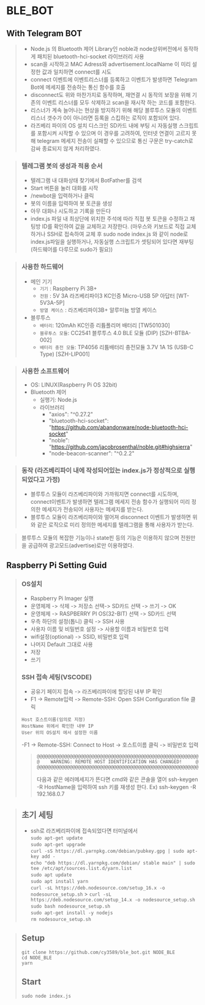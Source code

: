 # BLE_BOT

## With Telegram BOT

> - Node.js 의 Bluetooth 제어 Library인 noble과 node상위버전에서 동작하게 패치된 bluetooth-hci-socket 라이브러리 사용
> - scan을 시작하고 MAC Adress와 advertisement.localName 이 미리 설정한 값과 일치하면 connect를 시도
> - connect 이벤트에 이벤트리스너를 등록하고 이벤트가 발생하면 Telegram Bot에 메세지를 전송하는 통신 함수를 호출
> - disconnect도 위와 마찬가지로 동작하며, 재연결 시 동작의 보장을 위해 기존의 이벤트 리스너를 모두 삭제하고 scan을 재시작 하는 코드를 포함한다.
> - 리스너가 계속 늘어나는 현상을 방지하기 위해 해당 블루투스 모듈의 이벤트리스너 갯수가 0이 아니라면 등록을 스킵하는 로직이 포함되어 있다.
> - 라즈베리 파이의 OS 설치 디스크인 SD카드 내에 부팅 시 자동실행 스크립트를 포함시켜 시작할 수 있으며 이 경우를 고려하여, 인터넷 연결이 고르지 못해 telegram 메세지 전송이 실패할 수 있으므로 통신 구문은 try-catch로 감싸 종료되지 않게 처리하였다.

> ### 텔레그램 봇의 생성과 적용 순서
>
> - 텔레그램 내 대화상태 찾기에서 BotFather를 검색
> - Start 버튼을 눌러 대화를 시작
> - /newbot을 입력하거나 클릭
> - 봇의 이름을 입력하여 봇 토큰을 생성
> - 아무 대화나 시도하고 기록을 만든다
> - index.js 파일 내 최상단에 위치한 주석에 따라 직접 봇 토큰을 수정하고 채팅방 ID를 확인하여 값을 교체하고 저장한다. (마우스와 키보드로 직접 교체하거나 SSH로 접속하여 교체 후 sudo node index.js 와 같이 node로 index.js파일을 실행하거나, 자동실행 스크립트가 셋팅되어 있다면 재부팅(하드웨어를 다루므로 sudo가 필요))

> ### 사용한 하드웨어
>
> - 메인 기기
>   - `기기` : Raspberry Pi 3B+
>   - `전원` : 5V 3A 라즈베리파이3 KC인증 Micro-USB 5P 아답터 [WT-5V3A-5P]
>   - `방열 케이스` : 라즈베리파이3B+ 알루미늄 방열 케이스
> - 블루투스
>   - `배터리`: 120mAh KC인증 리튬폴리머 배터리 [TW501030]
>   - `블루투스 모듈`: CC2541 블루투스 4.0 BLE 모듈 (DIP) [SZH-BTBA-002]
>   - `배터리 충전 모듈`: TP4056 리튬배터리 충전모듈 3.7V 1A 1S (USB-C Type) [SZH-LIP001]

> ### 사용한 소프트웨어
>
> - OS: LINUX(Raspberry Pi OS 32bit)
> - Bluetooth 제어
>   - 실행기: Node.js
>   - 라이브러리
>     - "axios": "^0.27.2"
>     - "bluetooth-hci-socket": "https://github.com/abandonware/node-bluetooth-hci-socket"
>     - "noble": "https://github.com/jacobrosenthal/noble.git#highsierra"
>     - "node-beacon-scanner": "^0.2.2"

> ### 동작 (라즈베리파이 내에 작성되어있는 index.js가 정상적으로 실행되었다고 가정)
>
> - 블루투스 모듈이 라즈베리파이와 가까워지면 connect를 시도하며, connect이벤트가 발생하면 텔레그램 메세지 전송 함수가 실행되어 미리 정의한 메세지가 전송되어 사용자는 메세지를 받는다.
> - 블루투스 모듈이 라즈베리파이와 멀어져 disconnect 이벤트가 발생하면 위와 같은 로직으로 미리 정의한 메세지를 텔레그램을 통해 사용자가 받는다.

> 블루투스 모듈의 복잡한 기능이나 state핀 등의 기능은 이용하지 않으며 전원만을 공급하여 광고모드(advertise)로만 이용하였다.

## Raspberry Pi Setting Guid

> ### OS설치
>
> - Raspberry Pi Imager 실행
> - 운영체제 -> 삭제 -> 저장소 선택-> SD카드 선택 -> 쓰기 -> OK
> - 운영체제 -> RASPBERRY PI OS(32-BIT) 선택 -> SD카드 선택
> - 우측 하단의 설정(톱니) 클릭 -> SSH 사용
> - 사용자 이름 및 비밀번호 설정 -> 사용할 이름과 비밀번호 입력
> - wifi설정(optional) -> SSID, 비밀번호 입력
> - 나머지 Default 그대로 사용
> - 저장
> - 쓰기
>
> ### SSH 접속 세팅(VSCODE)
>
> - 공유기 페이지 접속 -> 라즈베리파이에 할당된 내부 IP 확인
> - F1 -> Remote입력 -> Remote-SSH: Open SSH Configuration file 클릭
>
> ```
> Host 호스트이름(임의로 지정)
> HostName 위에서 확인한 내부 IP
> User 위의 OS설치 에서 설정한 이름
> ```
>
> -F1 -> Remote-SSH: Connect to Host -> 호스트이름 클릭 -> 비밀번호 입력
>
> > ```
> > @@@@@@@@@@@@@@@@@@@@@@@@@@@@@@@@@@@@@@@@@@@@@@@@@@@@@@@@@@@
> > @    WARNING: REMOTE HOST IDENTIFICATION HAS CHANGED!     @
> > @@@@@@@@@@@@@@@@@@@@@@@@@@@@@@@@@@@@@@@@@@@@@@@@@@@@@@@@@@@
> > ```
> >
> > 다음과 같은 에러메세지가 뜬다면 cmd와 같은 콘솔을 열어
> > ssh-keygen -R HostName을 입력하여 ssh 키를 재생성 한다.
> > Ex) ssh-keygen -R 192.168.0.7

> ## 초기 세팅
>
> - ssh로 라즈베리파이에 접속되었다면 터미널에서  
>   `sudo apt-get update`  
>   `sudo apt-get upgrade`  
>   `curl -sS https://dl.yarnpkg.com/debian/pubkey.gpg | sudo apt-key add -`  
>   `echo "deb https://dl.yarnpkg.com/debian/ stable main" | sudo tee /etc/apt/sources.list.d/yarn.list`  
>   `sudo apt update`  
>   `sudo apt install yarn`  
>   `curl -sL https://deb.nodesource.com/setup_16.x -o nodesource_setup.sh` > `curl -sL https://deb.nodesource.com/setup_14.x -o nodesource_setup.sh`  
>   `sudo bash nodesource_setup.sh`  
>   `sudo apt-get install -y nodejs`  
>   `rm nodesource_setup.sh`

> ## Setup
>
> `git clone https://github.com/cy3589/ble_bot.git NODE_BLE`  
> `cd NODE_BLE`  
> `yarn`
>
> ## Start
>
> `sudo node index.js`
